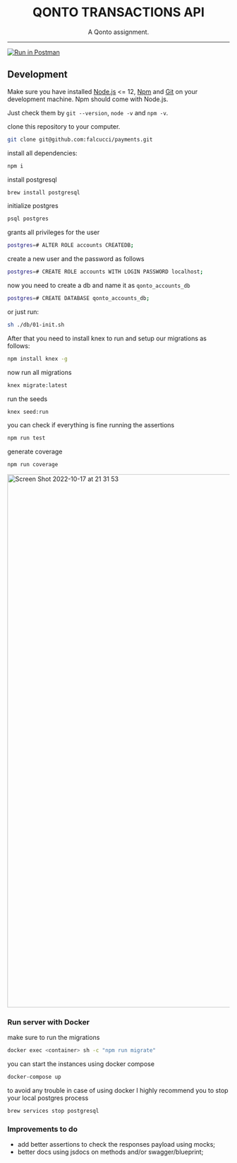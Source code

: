 <h1 align="center">QONTO TRANSACTIONS API</h1>

<p align="center">A Qonto assignment.</p>

___
[![Run in Postman](https://run.pstmn.io/button.svg)](https://www.getpostman.com/collections/77d5aa4661cf6d202d9a)

## Development

Make sure you have installed [Node.js](https://nodejs.org/) <= 12, [Npm](https://www.npmjs.com) and [Git](https://git-scm.com/) on your development machine. Npm should come with Node.js.
	
Just check them by `git --version`, `node -v` and `npm -v`.

clone this repository to your computer.

```bash
git clone git@github.com:falcucci/payments.git
```

install all dependencies:

```bash
npm i
```

install postgresql

```bash
brew install postgresql
```

initialize postgres

```bash
psql postgres
```
grants all privileges for the user

```bash
postgres=# ALTER ROLE accounts CREATEDB;
```

create a new user and the password as follows
```bash
postgres=# CREATE ROLE accounts WITH LOGIN PASSWORD localhost;
```
now you need to create a db and name it as `qonto_accounts_db`
```bash
postgres=# CREATE DATABASE qonto_accounts_db;
```

or just run:

```bash
sh ./db/01-init.sh
```

 After that you need to install knex to run and setup our migrations as follows:
```bash
npm install knex -g
```
now run all migrations
```bash
knex migrate:latest 
```
run the seeds

```bash
knex seed:run
```

you can check if everything is fine running the assertions
```bash
npm run test
```
generate coverage
```bash
npm run coverage
```

<img width="1206" alt="Screen Shot 2022-10-17 at 21 31 53" src="https://user-images.githubusercontent.com/33763843/196266170-4a688771-f154-468e-b181-eb7f12373d65.png">


### Run server with Docker

make sure to run the migrations

```bash
docker exec <container> sh -c "npm run migrate"
```

you can start the instances using docker compose

```bash
docker-compose up
```

to avoid any trouble in case of using docker I highly recommend you to stop your local postgres process
```bash
brew services stop postgresql
```

### Improvements to do

- add better assertions to check the responses payload using mocks;
- better docs using jsdocs on methods and/or swagger/blueprint;
